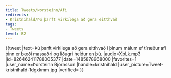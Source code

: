 ```yaml
---
title: Tweets/Þorsteinn/Afi
redirects:
- Kristnihald/Þú þarft virkilega að gera eitthvað
tags:
- Tweets
level: B2
---
```


{{tweet
|text=Þú þarft virkilega að gera eitthvað í þínum málum ef tíræður afi þinn er bæði massaðri og liðugri heldur en þú.
|audio=XbLk.mp3
|id=826462411788005377
|date=1485878968000
|favorites=1
|user_name=Þorsteinn Björnsson
|handle=kristnihald
|user_picture=Tweet-kristnihald-1dgxkmm.jpg
|verified=
}}

